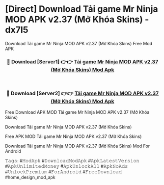 # [Direct] Download Tải game Mr Ninja MOD APK v2.37 (Mở Khóa Skins) - dx7l5
Download Tải game Mr Ninja MOD APK v2.37 (Mở Khóa Skins) Free Mod APK

<div align="center">
<h3>🔴 Download [Server1] 👉👉 <a href="https://apk-comot.site?title=Tải_game_Mr_Ninja_MOD_APK_v2.37_(Mở_Khóa_Skins)">Tải game Mr Ninja MOD APK v2.37 (Mở Khóa Skins) Mod Apk</a></h3><br>

<h3>🔴 Download [Server2] 👉👉 <a href="https://apk-comot.site?title=Tải_game_Mr_Ninja_MOD_APK_v2.37_(Mở_Khóa_Skins)">Tải game Mr Ninja MOD APK v2.37 (Mở Khóa Skins) Mod Apk</a></h3>
</div>


Free Download APK MOD Tải game Mr Ninja MOD APK v2.37 (Mở Khóa Skins)

Download Tải game Mr Ninja MOD APK v2.37 (Mở Khóa Skins) 

Free APK MOD Tải game Mr Ninja MOD APK v2.37 (Mở Khóa Skins) 

Download Tải game Mr Ninja MOD APK v2.37 (Mở Khóa Skins) Mod For Android

𝚃𝚊𝚐𝚜: #𝙼𝚘𝚍𝙰𝚙𝚔 #𝙳𝚘𝚠𝚗𝚕𝚘𝚊𝚍𝙼𝚘𝚍𝙰𝚙𝚔 #𝙰𝚙𝚔𝙻𝚊𝚝𝚎𝚜𝚝𝚅𝚎𝚛𝚜𝚒𝚘𝚗 #𝙰𝚙𝚔𝚄𝚗𝚕𝚒𝚖𝚒𝚝𝚎𝚍𝙼𝚘𝚗𝚎𝚢 #𝙰𝚙𝚔𝚄𝚗𝚕𝚘𝚌𝚔𝙰𝚕𝚕 #𝙰𝚙𝚔𝙽𝚘𝙰𝚍𝚜 #𝚄𝚗𝚕𝚘𝚌𝚔𝙿𝚛𝚎𝚖𝚒𝚞𝚖 #𝙵𝚘𝚛𝙰𝚗𝚍𝚛𝚘𝚒𝚍 #𝙵𝚛𝚎𝚎𝙳𝚘𝚠𝚗𝚕𝚘𝚊𝚍 #home_design_mod_apk